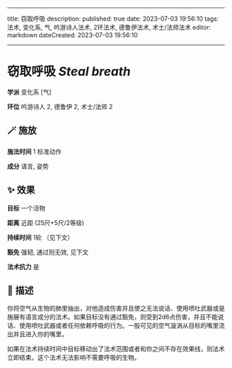 
---
title: 窃取呼吸
description: 
published: true
date: 2023-07-03 19:56:10
tags: 法术, 变化系, 气, 吟游诗人法术, 2环法术, 德鲁伊法术, 术士/法师法术
editor: markdown
dateCreated: 2023-07-03 19:56:10

---

# **窃取呼吸** *Steal breath*

**学派** 变化系 \[气\] 

**环位** 吟游诗人 2, 德鲁伊 2, 术士/法师 2

## 🪄 施放

**施法时间** 1 标准动作

**成分** 语言, 姿势

## ✨ 效果 

**目标** 一个活物 

**距离** 近距 (25尺+5尺/2等级)  

**持续时间** 1轮 （见下文） 

**豁免** 强韧, 通过则无效, 见下文

**法术抗力** 是

## 📖 描述

你将空气从生物的肺里抽出，对他造成伤害并且使之无法说话、使用喷吐武器或是施展有语言成分的法术。如果目标没有通过豁免，则受到2d6点伤害，并且不能说话、使用喷吐武器或者任何依赖呼吸的行为。一股可见的空气漩涡从目标的嘴里流出并且进入你的嘴里。

如果在法术持续时间中目标移动出了法术范围或者和你之间不存在效果线，则法术立即结束。这个法术无法影响不需要呼吸的生物。
    